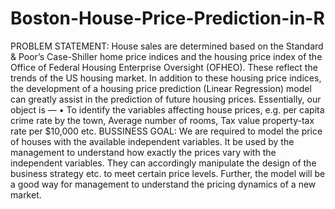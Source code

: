 # Boston-House-Price-Prediction-in-R

PROBLEM STATEMENT:
House sales are determined based on the Standard & Poor’s Case-Shiller home price indices and the housing price index of the Office of Federal Housing Enterprise Oversight (OFHEO). These reflect the trends of the US housing market. In addition to these housing price indices, the development of a housing price prediction (Linear Regression) model can greatly assist in the prediction of future housing prices.
Essentially, our object is —
•	To identify the variables affecting house prices, e.g. per capita crime rate by the town, Average number of rooms, Tax value property-tax rate per $10,000 etc.
BUSSINESS GOAL:
We are required to model the price of houses with the available independent variables. It be used by the management to understand how exactly the prices vary with the independent variables. They can accordingly manipulate the design of the business strategy etc. to meet certain price levels. Further, the model will be a good way for management to understand the pricing dynamics of a new market.
